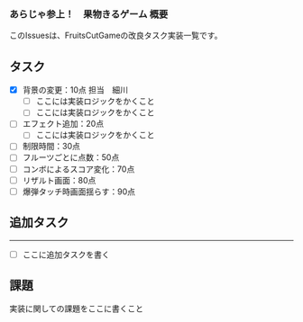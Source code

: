 ﻿### あらじゃ参上！　果物きるゲーム 概要
このIssuesは、FruitsCutGameの改良タスク実装一覧です。

## タスク
- [X] 背景の変更：10点  担当　細川
  - [ ] ここには実装ロジックをかくこと
  - [ ] ここには実装ロジックをかくこと
- [ ] エフェクト追加：20点
  - [ ] ここには実装ロジックをかくこと
- [ ] 制限時間：30点
- [ ] フルーツごとに点数：50点
- [ ] コンボによるスコア変化：70点
- [ ] リザルト画面：80点
- [ ] 爆弾タッチ時画面揺らす：90点
  
## 追加タスク
----
- [ ] ここに追加タスクを書く

## 課題
実装に関しての課題をここに書くこと
